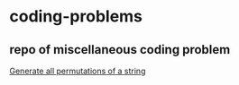# coding-problems
## repo of miscellaneous coding problem

[Generate all permutations of a string](https://github.com/AashrayAnand/coding-problems/blob/main/permutations.py)
